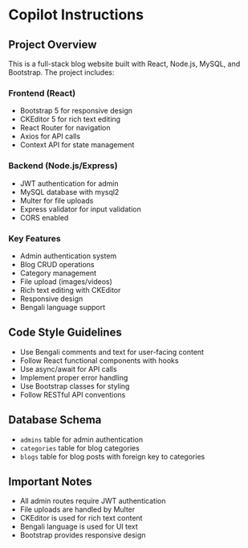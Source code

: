 # Copilot Instructions

<!-- Use this file to provide workspace-specific custom instructions to Copilot. For more details, visit https://code.visualstudio.com/docs/copilot/copilot-customization#_use-a-githubcopilotinstructionsmd-file -->

## Project Overview

This is a full-stack blog website built with React, Node.js, MySQL, and Bootstrap. The project includes:

### Frontend (React)

- Bootstrap 5 for responsive design
- CKEditor 5 for rich text editing
- React Router for navigation
- Axios for API calls
- Context API for state management

### Backend (Node.js/Express)

- JWT authentication for admin
- MySQL database with mysql2
- Multer for file uploads
- Express validator for input validation
- CORS enabled

### Key Features

- Admin authentication system
- Blog CRUD operations
- Category management
- File upload (images/videos)
- Rich text editing with CKEditor
- Responsive design
- Bengali language support

## Code Style Guidelines

- Use Bengali comments and text for user-facing content
- Follow React functional components with hooks
- Use async/await for API calls
- Implement proper error handling
- Use Bootstrap classes for styling
- Follow RESTful API conventions

## Database Schema

- `admins` table for admin authentication
- `categories` table for blog categories
- `blogs` table for blog posts with foreign key to categories

## Important Notes

- All admin routes require JWT authentication
- File uploads are handled by Multer
- CKEditor is used for rich text content
- Bengali language is used for UI text
- Bootstrap provides responsive design
